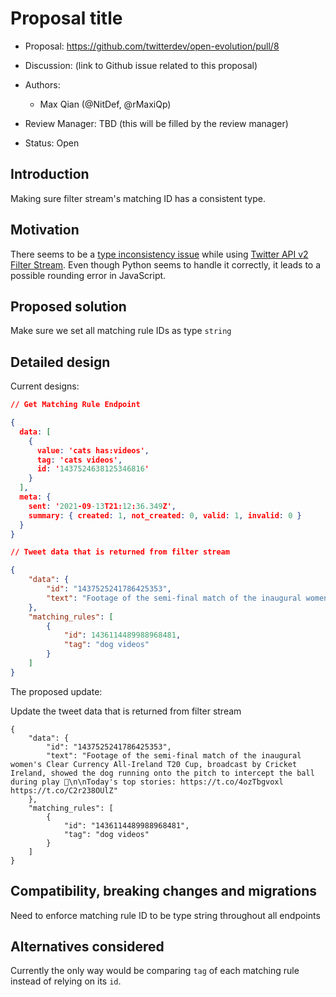 # Proposal title

-   Proposal: https://github.com/twitterdev/open-evolution/pull/8
-   Discussion: (link to Github issue related to this proposal)
-   Authors:
    -   Max Qian (@NitDef, @rMaxiQp)

-   Review Manager: TBD (this will be filled by the review manager)
-   Status: Open

## Introduction

Making sure filter stream's matching ID has a consistent type.


## Motivation

There seems to be a [type inconsistency issue](https://twittercommunity.com/t/filter-stream-returns-invalid-matching-rules/146840/4) while using [Twitter API v2 Filter Stream](https://developer.twitter.com/en/docs/twitter-api/tweets/filtered-stream/introduction). Even though Python seems to handle it correctly, it leads to a possible rounding error in JavaScript.

## Proposed solution

Make sure we set all matching rule IDs as type `string`

## Detailed design

Current designs:


```.json
// Get Matching Rule Endpoint

{
  data: [
    {
      value: 'cats has:videos',
      tag: 'cats videos',
      id: '1437524638125346816'
    }
  ],
  meta: {
    sent: '2021-09-13T21:12:36.349Z',
    summary: { created: 1, not_created: 0, valid: 1, invalid: 0 }
  }
}
```


```.json
// Tweet data that is returned from filter stream

{
    "data": {
        "id": "1437525241786425353",
        "text": "Footage of the semi-final match of the inaugural women's Clear Currency All-Ireland T20 Cup, broadcast by Cricket Ireland, showed the dog running onto the pitch to intercept the ball during play 🐶\n\nToday's top stories: https://t.co/4ozTbgvoxl https://t.co/C2r238OUlZ"
    },
    "matching_rules": [
        {
            "id": 1436114489988968481,
            "tag": "dog videos"
        }
    ]
}
```

The proposed update:

Update the tweet data that is returned from filter stream

```
{
    "data": {
        "id": "1437525241786425353",
        "text": "Footage of the semi-final match of the inaugural women's Clear Currency All-Ireland T20 Cup, broadcast by Cricket Ireland, showed the dog running onto the pitch to intercept the ball during play 🐶\n\nToday's top stories: https://t.co/4ozTbgvoxl https://t.co/C2r238OUlZ"
    },
    "matching_rules": [
        {
            "id": "1436114489988968481",
            "tag": "dog videos"
        }
    ]
}
```

## Compatibility, breaking changes and migrations

Need to enforce matching rule ID to be type string throughout all endpoints

## Alternatives considered

Currently the only way would be comparing `tag` of each matching rule instead of relying on its `id`.
